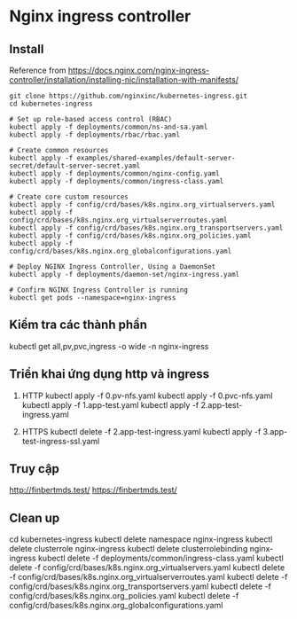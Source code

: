 # Nginx ingress controller

## Install
Reference from https://docs.nginx.com/nginx-ingress-controller/installation/installing-nic/installation-with-manifests/

```
git clone https://github.com/nginxinc/kubernetes-ingress.git
cd kubernetes-ingress

# Set up role-based access control (RBAC)
kubectl apply -f deployments/common/ns-and-sa.yaml
kubectl apply -f deployments/rbac/rbac.yaml

# Create common resources
kubectl apply -f examples/shared-examples/default-server-secret/default-server-secret.yaml
kubectl apply -f deployments/common/nginx-config.yaml
kubectl apply -f deployments/common/ingress-class.yaml

# Create core custom resources
kubectl apply -f config/crd/bases/k8s.nginx.org_virtualservers.yaml
kubectl apply -f config/crd/bases/k8s.nginx.org_virtualserverroutes.yaml
kubectl apply -f config/crd/bases/k8s.nginx.org_transportservers.yaml
kubectl apply -f config/crd/bases/k8s.nginx.org_policies.yaml
kubectl apply -f config/crd/bases/k8s.nginx.org_globalconfigurations.yaml

# Deploy NGINX Ingress Controller, Using a DaemonSet
kubectl apply -f deployments/daemon-set/nginx-ingress.yaml

# Confirm NGINX Ingress Controller is running
kubectl get pods --namespace=nginx-ingress
```


## Kiểm tra các thành phần
kubectl get all,pv,pvc,ingress -o wide -n nginx-ingress

## Triển khai ứng dụng http và ingress
1. HTTP
kubectl apply -f 0.pv-nfs.yaml
kubectl apply -f 0.pvc-nfs.yaml
kubectl apply -f 1.app-test.yaml
kubectl apply -f 2.app-test-ingress.yaml

2. HTTPS
kubectl delete -f 2.app-test-ingress.yaml
kubectl apply -f 3.app-test-ingress-ssl.yaml

## Truy cập
http://finbertmds.test/
https://finbertmds.test/

## Clean up

cd kubernetes-ingress
kubectl delete namespace nginx-ingress
kubectl delete clusterrole nginx-ingress
kubectl delete clusterrolebinding nginx-ingress
kubectl delete -f deployments/common/ingress-class.yaml
kubectl delete -f config/crd/bases/k8s.nginx.org_virtualservers.yaml
kubectl delete -f config/crd/bases/k8s.nginx.org_virtualserverroutes.yaml
kubectl delete -f config/crd/bases/k8s.nginx.org_transportservers.yaml
kubectl delete -f config/crd/bases/k8s.nginx.org_policies.yaml
kubectl delete -f config/crd/bases/k8s.nginx.org_globalconfigurations.yaml